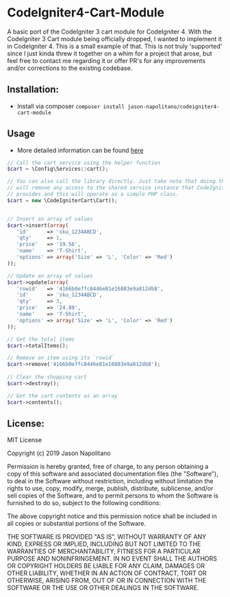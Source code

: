 # CodeIgniter4-Cart-Module
A basic port of the CodeIgniter 3 cart module for CodeIgniter 4. With the 
CodeIgniter 3 Cart module being officially dropped, I wanted to implement 
it in CodeIgniter 4. This is a small example of that. This is not truly 
'supported' since I just kinda threw it together on a whim for a project 
that arose, but feel free to contact me regarding it or offer PR's for 
any improvements and/or corrections to the existing codebase.

## Installation:
 - Install via composer `composer install jason-napolitano/codeigniter4-cart-module` 
## Usage
 - More detailed information can be found [here](https://codeigniter.com/userguide3/libraries/cart.html)
 ```php
 // Call the cart service using the helper function
 $cart = \Config\Services::cart();

// You can also call the library directly. Just take note that doing this 
// will remove any access to the shared service instance that CodeIgniter 
// provides and this will operate as a simple PHP class.
$cart = new \CodeIgniterCart\Cart();

 
 // Insert an array of values
 $cart->insert(array(
    'id'      => 'sku_1234ABCD',
    'qty'     => 1,
    'price'   => '19.56',
    'name'    => 'T-Shirt',
    'options' => array('Size' => 'L', 'Color' => 'Red')
));
 
 // Update an array of values
 $cart->update(array(
    'rowid'   => '4166b0e7fc8446e81e16883e9a812db8',
    'id'      => 'sku_1234ABCD',
    'qty'     => 3,
    'price'   => '24.89',
    'name'    => 'T-Shirt',
    'options' => array('Size' => 'L', 'Color' => 'Red')
));

// Get the total items
$cart->totalItems();

// Remove an item using its `rowid`
$cart->remove('4166b0e7fc8446e81e16883e9a812db8');
   
// Clear the shopping cart
$cart->destroy();

// Get the cart contents as an array
$cart->contents();
```
 
## License:
 MIT License

Copyright (c) 2019 Jason Napolitano

Permission is hereby granted, free of charge, to any person obtaining a copy
of this software and associated documentation files (the "Software"), to deal
in the Software without restriction, including without limitation the rights
to use, copy, modify, merge, publish, distribute, sublicense, and/or sell
copies of the Software, and to permit persons to whom the Software is
furnished to do so, subject to the following conditions:

The above copyright notice and this permission notice shall be included in all
copies or substantial portions of the Software.

THE SOFTWARE IS PROVIDED "AS IS", WITHOUT WARRANTY OF ANY KIND, EXPRESS OR
IMPLIED, INCLUDING BUT NOT LIMITED TO THE WARRANTIES OF MERCHANTABILITY,
FITNESS FOR A PARTICULAR PURPOSE AND NONINFRINGEMENT. IN NO EVENT SHALL THE
AUTHORS OR COPYRIGHT HOLDERS BE LIABLE FOR ANY CLAIM, DAMAGES OR OTHER
LIABILITY, WHETHER IN AN ACTION OF CONTRACT, TORT OR OTHERWISE, ARISING FROM,
OUT OF OR IN CONNECTION WITH THE SOFTWARE OR THE USE OR OTHER DEALINGS IN THE
SOFTWARE.
